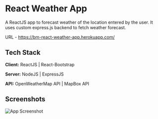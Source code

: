 
# React Weather App

A ReactJS app to forecast weather of the location entered by the user. It uses custom express.js backend to fetch weather forecast.

URL - https://bm-react-weather-app.herokuapp.com/



## Tech Stack

**Client:** ReactJS | React-Bootstrap

**Server:** NodeJS | ExpressJS

**API:** OpenWeatherMap API | MapBox API
  
## Screenshots

![App Screenshot](https://i.imgur.com/rhvJhxY.jpg)

  
